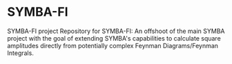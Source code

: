 # SYMBA-FI
SYMBA-FI project
Repository for SYMBA-FI: An offshoot of the main SYMBA project with the goal of extending SYMBA's capabilities to calculate square amplitudes directly from potentially complex Feynman Diagrams/Feynman Integrals. 
